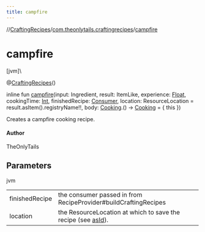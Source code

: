 ```yaml
---
title: campfire
---
```

//[CraftingRecipes](../../index.html)/[com.theonlytails.craftingrecipes](index.html)/[campfire](campfire.html)



# campfire



[jvm]\




@[CraftingRecipes](-crafting-recipes/index.html)()



inline fun [campfire](campfire.html)(input: Ingredient, result: ItemLike, experience: [Float](https://kotlinlang.org/api/latest/jvm/stdlib/kotlin/-float/index.html), cookingTime: [Int](https://kotlinlang.org/api/latest/jvm/stdlib/kotlin/-int/index.html), finishedRecipe: [Consumer](https://docs.oracle.com/javase/8/docs/api/java/util/function/Consumer.html)<FinishedRecipe>, location: ResourceLocation = result.asItem().registryName!!, body: [Cooking](index.html#883239038%2FClasslikes%2F863300109).() -> [Cooking](index.html#883239038%2FClasslikes%2F863300109) = { this })



Creates a campfire cooking recipe.



#### Author



TheOnlyTails



## Parameters


jvm

| | |
|---|---|
| finishedRecipe | the consumer passed in from RecipeProvider#buildCraftingRecipes |
| location | the ResourceLocation at which to save the recipe (see [asId](as-id.html)). |




